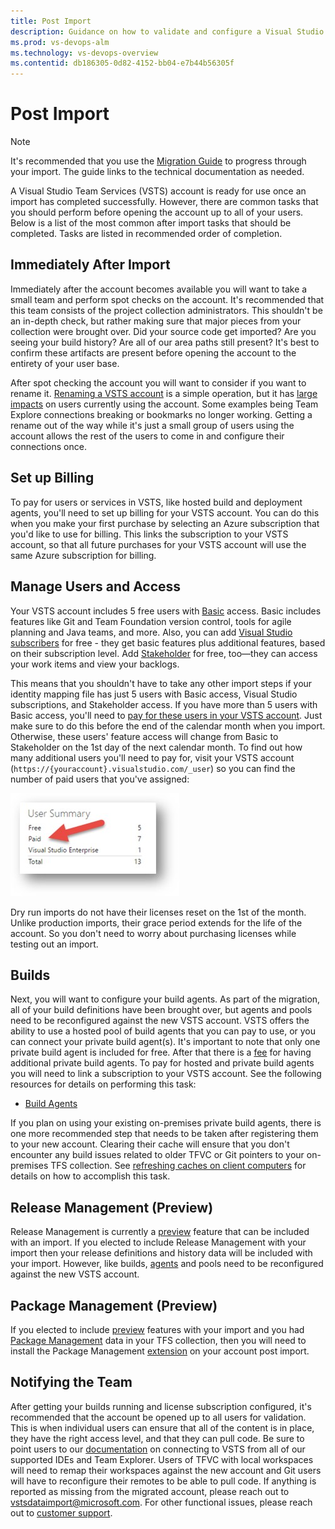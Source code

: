 ```yaml
---
title: Post Import
description: Guidance on how to validate and configure a Visual Studio Team Services (VSTS) account after it has been imported.
ms.prod: vs-devops-alm
ms.technology: vs-devops-overview
ms.contentid: db186305-0d82-4152-bb04-e7b44b56305f
---
```


# Post Import

> [!NOTE]
> It's recommended that you use the [Migration Guide](https://aka.ms/tfsimport) to progress through your import. The guide links to the technical documentation as needed.

A Visual Studio Team Services (VSTS) account is ready for use once an import has completed successfully. However, there are common tasks that you should perform before opening the account up to all of your users. Below is a list of the most common after import tasks that should be completed. Tasks are listed in recommended order of completion. 

## Immediately After Import
Immediately after the account becomes available you will want to take a small team and perform spot checks on the account. It's recommended that this team consists of the project collection administrators. This shouldn't be an in-depth check, but rather making sure that major pieces from your collection were brought over. Did your source code get imported? Are you seeing your build history? Are all of our area paths still present? It's best to confirm these artifacts are present before opening the account to the entirety of your user base. 

After spot checking the account you will want to consider if you want to rename it. [Renaming a VSTS account](../accounts/rename-vsts-account.md) is a simple operation, but it has [large impacts](https://support.microsoft.com/en-us/kb/2793597) on users currently using the account. Some examples being Team Explore connections breaking or bookmarks no longer working. Getting a rename out of the way while it's just a small group of users using the account allows the rest of the users to come in and configure their connections once. 

## Set up Billing

To pay for users or services in VSTS, like hosted build and deployment agents, you'll need to set up billing for your VSTS account. You can do this when you make your first purchase by selecting an Azure subscription that you'd like to use for billing. This links the subscription to your VSTS account, so that all future purchases for your VSTS account will use the same Azure subscription for billing.

## Manage Users and Access

Your VSTS account includes 5 free users with [Basic](https://www.visualstudio.com/products/visual-studio-team-services-feature-matrix-vs) access. Basic includes features like Git and Team Foundation version control, tools for agile planning and Java teams, and more. Also, you can add [Visual Studio subscribers](https://www.visualstudio.com/products/how-to-buy-vs) for free - they get basic features plus additional features, based on their subscription level. Add [Stakeholder](https://www.visualstudio.com/products/visual-studio-team-services-feature-matrix-vs) for free, too—they can access your work items and view your backlogs.

This means that you shouldn't have to take any other import steps if your identity mapping file has just 5 users with Basic access, Visual Studio subscriptions, and Stakeholder access. If you have more than 5 users with Basic access, you'll need to [pay for these users in your VSTS account](../billing/buy-basic-access-add-users.md). Just make sure to do this before the end of the calendar month when you import. Otherwise, these users' feature access will change from Basic to Stakeholder on the 1st day of the next calendar month. To find out how many additional users you'll need to pay for, visit your VSTS account (```https://{youraccount}.visualstudio.com/_user```) so you can find the number of paid users that you've assigned:

![User Summary on a VSTS account](_img/migration-post-import/UserSummary.png)

Dry run imports do not have their licenses reset on the 1st of the month. Unlike production imports, their grace period extends for the life of the account. So you don't need to worry about purchasing licenses while testing out an import. 

## Builds
Next, you will want to configure your build agents. As part of the migration, all of your build definitions have been brought over, but agents and pools need to be reconfigured against the new VSTS account. VSTS offers the ability to use a hosted pool of build agents that you can pay to use, or you can connect your private build agent(s). It's important to note that only one private build agent is included for free. After that there is a [fee](https://www.visualstudio.com/en-us/products/visual-studio-team-services-pricing-vs.aspx) for having additional private build agents. To pay for hosted and private build agents you will need to link a subscription to your VSTS account. See the following resources for details on performing this task:

* [Build Agents](../build-release/concepts/agents/agents.md) 

If you plan on using your existing on-premises private build agents, there is one more recommended step that needs to be taken after registering them to your new account. Clearing their cache will ensure that you don't encounter any build issues related to older TFVC or Git pointers to your on-premises TFS collection. See [refreshing caches on client computers](../tfs-server/admin/backup/refresh-data-caches.md) for details on how to accomplish this task. 

## Release Management (Preview)
Release Management is currently a [preview](https://aka.ms/vstsimportpreview) feature that can be included with an import. If you elected to include Release Management with your import then your release definitions and history data will be included with your import. However, like builds, [agents](../build-release/concepts/agents/agents.md) and pools need to be reconfigured against the new VSTS account. 

## Package Management (Preview)
If you elected to include [preview](https://aka.ms/vstsimportpreview) features with your import and you had [Package Management](https://www.visualstudio.com/team-services/package-management/) data in your TFS collection, then you will need to install the Package Management [extension](https://marketplace.visualstudio.com/items?itemName=ms.feed#) on your account post import. 

## Notifying the Team
After getting your builds running and license subscription configured, it's recommended that the account be opened up to all users for validation. This is when individual users can ensure that all of the content is in place, they have the right access level, and that they can pull code. Be sure to point users to our [documentation](../accounts/set-up-vs.md) on connecting to VSTS from all of our supported IDEs and Team Explorer.  Users of TFVC with local workspaces will need to remap their workspaces against the new account and Git users will have to reconfigure their remotes to be able to pull code. If anything is reported as missing from the migrated account, please reach out to [vstsdataimport@microsoft.com](mailto:vstsdataimport@microsoft.com). For other functional issues, please reach out to [customer support](https://www.visualstudio.com/support/).  
